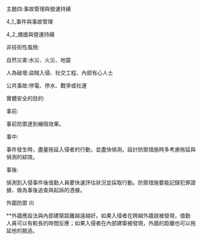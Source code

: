 主題四:事故管理與營運持續

4_1_事件與事故管理

4_2_備援與營運持續

非技術性風險:     

自然災害:水災、火災、地震

人為破壞:盜賊入侵、社交工程、內部有心人士

公共事故:停電、停水、戰爭或社運

實體安全的目的:

事前:

事前防禦達到嚇阻效果。

事中:

事件發生時，盡量拖延入侵者的行動，並盡快偵測，設計防禦措施時多考慮拖延與偵測的綜效。

事後:

偵測到入侵事件後值勤人員要快速評估狀況並採取行動。防禦措施要能記錄犯罪證據，做為事後追查與起訴的憑據。


外圍防禦 (I)

**外牆應設法與內部建築距離越遠越好。如果入侵者在跨越外牆就被發現，值勤人員可以有較長的時間反應；如果入侵者在內部建築被發現，外牆的距離也可以拖延他的脫逃。




